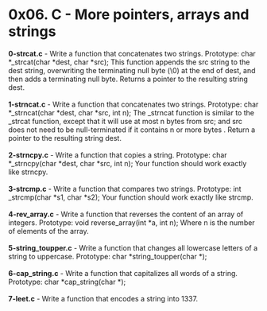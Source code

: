 # 0x06. C - More pointers, arrays and strings<br/>
**0-strcat.c** - Write a function that concatenates two strings. Prototype: char *_strcat(char *dest, char *src); This function appends the src string to the dest string, overwriting the terminating null byte (\0) at the end of dest, and then adds a terminating null byte. Returns a pointer to the resulting string dest.<br/><br/>
**1-strncat.c** - Write a function that concatenates two strings. Prototype: char *_strncat(char *dest, char *src, int n); The _strncat function is similar to the _strcat function, except that it will use at most n bytes from src; and src does not need to be null-terminated if it contains n or more bytes
. Return a pointer to the resulting string dest.<br/><br/>
**2-strncpy.c** - Write a function that copies a string. Prototype: char *_strncpy(char *dest, char *src, int n); Your function should work exactly like strncpy.<br/><br/>
**3-strcmp.c** - Write a function that compares two strings. Prototype: int _strcmp(char *s1, char *s2); Your function should work exactly like strcmp.<br/><br/>
**4-rev_array.c** - Write a function that reverses the content of an array of integers. Prototype: void reverse_array(int *a, int n); Where n is the number of elements of the array.<br/><br/>
**5-string_toupper.c** - Write a function that changes all lowercase letters of a string to uppercase. Prototype: char *string_toupper(char *);<br/><br/>
**6-cap_string.c** - Write a function that capitalizes all words of a string. Prototype: char *cap_string(char *);<br/><br/>
**7-leet.c** - Write a function that encodes a string into 1337.<br/><br/>
